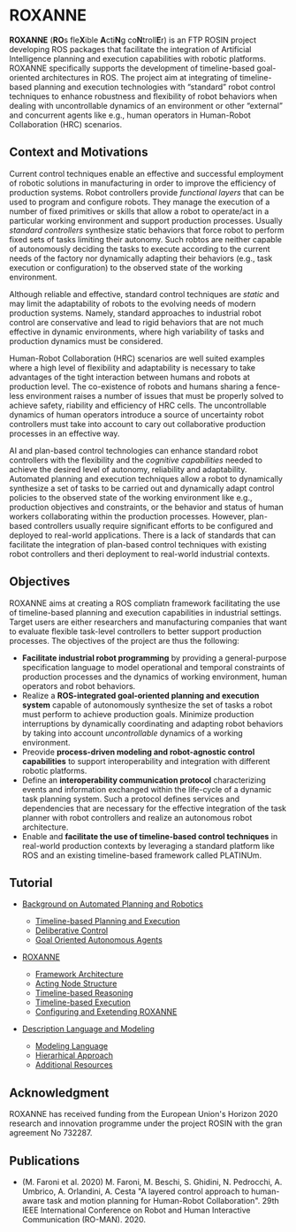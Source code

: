 # ROXANNE

**ROXANNE** (**RO**s fle**X**ible **A**cti**N**g co**N**troll**E**r)  is an FTP ROSIN project developing ROS packages that facilitate the integration of Artificial Intelligence planning and execution capabilities with robotic platforms. ROXANNE specifically supports the development of timeline-based goal-oriented architectures in ROS. The project aim at integrating of timeline-based planning and execution technologies with “standard” robot control techniques to enhance robustness and flexibility of robot behaviors when dealing with uncontrollable dynamics of an environment or other “external” and concurrent agents like e.g., human operators in Human-Robot Collaboration (HRC) scenarios. 

## Context and Motivations

Current control techniques enable an effective and successful employment of robotic solutions in manufacturing in order to improve the efficiency of production systems. Robot controllers provide _functional layers_ that can be used to program and configure robots. They manage the execution of a number of fixed primitives or skills that allow a robot to operate/act in a particular working environment and support production processes. Usually _standard controllers_ synthesize static behaviors that force robot to perform fixed sets of tasks limiting their autonomy. Such robtos are neither capable of autonomously deciding the tasks to execute according to the current needs of the factory nor dynamically adapting their behaviors (e.g., task execution or configuration) to the observed state of the working environment.

Although reliable and effective, standard control techniques are _static_ and may limit the adaptability of robots to the evolving needs of modern production systems. Namely, standard approaches to industrial robot control are conservative and lead to rigid behaviors that are not much effective in dynamic environments, where high variability of tasks and production dynamics must be considered. 

Human-Robot Collaboration (HRC) scenarios are well suited examples where a high level of flexibility and adaptability is necessary to take advantages of the tight interaction between humans and robots at production level. The co-existence of robots and humans sharing a fence-less environment raises a number of issues that must be properly solved to achieve safety, riability and efficiency of HRC cells. The uncontrollable dynamics of human operators introduce a source of uncertainty robot controllers must take into account to cary out collaborative production processes in an effective way.

AI and plan-based control technologies can enhance standard robot controllers with the flexibility and the _cognitive capabilities_ needed to achieve the desired level of autonomy, reliability and adaptability. Automated planning and execution techniques allow a robot to dynamically synthesize a set of tasks to be carried out and dynamically adapt control policies to the observed state of the working environment like e.g., production objectives and constraints, or the behavior and status of human workers collaborating within the production processes. However, plan-based controllers usually require significant efforts to be configured and deployed to real-world applications. There is a lack of standards that can facilitate the integration of plan-based control techniques with existing robot controllers and theri deployment to real-world industrial contexts.


## Objectives

ROXANNE aims at creating a ROS compliatn framework facilitating the use of timeline-based planning and execution capabilities in industrial settings. Target users are either researchers and manufacturing companies that want to evaluate flexible task-level controllers to better support production processes. The objectives of the project are thus the following:
- **Facilitate industrial robot programming** by providing a general-purpose specification language to model operational and temporal constraints of production processes and the dynamics of working environment, human operators and robot behaviors.
- Realize a **ROS-integrated goal-oriented planning and execution system** capable of autonomously synthesize the set of tasks a robot must perform to achieve production goals. Minimize production interruptions by dynamically coordinating and adapting robot behaviors by taking into account _uncontrollable_ dynamics of a working environment.
- Preovide **process-driven modeling and robot-agnostic control capabilities** to support interoperability and integration with different robotic platforms. 
- Define an **interoperability communication protocol** characterizing events and information exchanged within the life-cycle of a dynamic task planning system. Such a protocol defines services and dependencies that are necessary for the effective integration of the task planner with robot controllers and realize an autonomous robot architecture.
- Enable and **facilitate the use of timeline-based control techniques** in real-world production contexts by leveraging a standard platform like ROS and an existing timeline-based framework called PLATINUm.

## Tutorial

* [Background on Automated Planning and Robotics](/tutorial/background/intro.md)
  * [Timeline-based Planning and Execution](/tutorial/background/timelines.md)
  * [Deliberative Control](/tutorial/background/deliberative.md)
  * [Goal Oriented Autonomous Agents](/tutorial/background/goaa.md)
 
 
* [ROXANNE](/tutorial/overview/intro.md)
  * [Framework Architecture](/tutorial/overview/architecture.md)
  * [Acting Node Structure](/tutorial/overview/acting.md)
  * [Timeline-based Reasoning](/tutorial/overview/solving.md)
  * [Timeline-based Execution](/tutorial/overview/execution.md)
  * [Configuring and Exetending ROXANNE](/tutorial/overview/config-roxanne.md)

* [Description Language and Modeling](/tutorial/modeling/intro.md)
  * [Modeling Language](/tutorial/modeling/language.md)
  * [Hierarhical Approach](/tutorial/modeling/hierarhical.md)
  * [Additional Resources](/tutorial/modeling/additional.md)

## Acknowledgment

ROXANNE has received funding from the European Union's Horizon 2020 research and innovation programme under the project ROSIN with the gran agreement No 732287. 


## Publications
- (M. Faroni et al. 2020) M. Faroni, M. Beschi, S. Ghidini, N. Pedrocchi, A. Umbrico, A. Orlandini, A. Cesta "A layered control approach to human-aware task and motion planning for Human-Robot Collaboration". 29th IEEE International Conference on Robot and Human Interactive Communication (RO-MAN). 2020.

